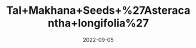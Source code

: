 ---
title: 'Tal+Makhana+Seeds+%27Asteracantha+longifolia%27'
date: '2022-09-05' 
metatag: '' 
inventory: '0' 
draft: false 
# meta description 
shortDescripton: ''
description: 'Seed'
longdescription: ''
featured: True
# product Price
price: '20.0'
# Product Short Description
shortDescription: ''
productID: '72F9BE77-972C-ED11-9968-005056B3A416'
type: 'products'
category: 'Seed' 
thumnailproduct: 'https://aminsaddiquidawakhana.eralive.net/images/products/72F9BE77-972C-ED11-9968-005056B3A4161.png' 
images:
  - image: 'images/products/72F9BE77-972C-ED11-9968-005056B3A4161.png'  
Variants:
---